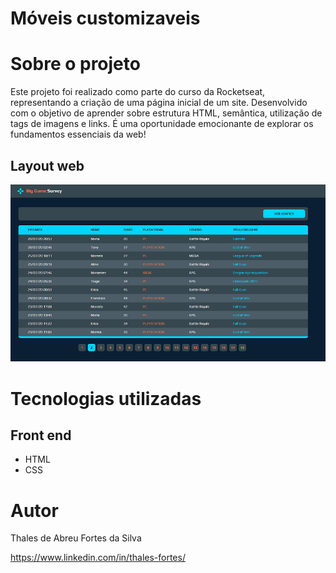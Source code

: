 # Móveis customizaveis

# Sobre o projeto

Este projeto foi realizado como parte do curso da Rocketseat, representando a criação de uma página inicial de um site. Desenvolvido com o objetivo de aprender sobre estrutura HTML, semântica, utilização de tags de imagens e links. É uma oportunidade emocionante de explorar os fundamentos essenciais da web!

## Layout web
![Web 1](https://github.com/acenelio/assets/raw/main/sds1/web1.png)

# Tecnologias utilizadas

## Front end
- HTML 
- CSS

# Autor

Thales de Abreu Fortes da Silva

https://www.linkedin.com/in/thales-fortes/